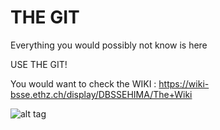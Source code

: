 # THE GIT

Everything you would possibly not know is here

USE THE GIT!

You would want to check the WIKI : https://wiki-bsse.ethz.ch/display/DBSSEHIMA/The+Wiki

![alt tag](https://github.com/farfarawaygalaxylab/THE_GIT/blob/master/QR_Code_wiki.png)

